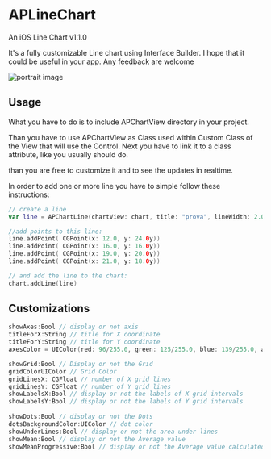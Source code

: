 # APLineChart
An iOS Line Chart v1.1.0

It's a fully customizable Line chart using Interface Builder. I hope that it could be useful in your app.
Any feedback are welcome

![portrait image](https://github.com/github/tylyo/APLineChart/master/portrait.png)

## Usage
What you have to do is to include APChartView directory in your project.

Than you have to use APChartView as Class used within Custom Class of the View that will use the Control.
Next you have to link it to a class attribute, like you usually should do. 
 
than you are free to customize it and to see the updates in realtime.

In order to add one or more line you have to simple follow these instructions:

```swift
// create a line
var line = APChartLine(chartView: chart, title: "prova", lineWidth: 2.0, lineColor: UIColor.purpleColor())

//add points to this line:
line.addPoint( CGPoint(x: 12.0, y: 24.0y))
line.addPoint( CGPoint(x: 16.0, y: 16.0y))
line.addPoint( CGPoint(x: 19.0, y: 20.0y))
line.addPoint( CGPoint(x: 21.0, y: 18.0y))

// and add the line to the chart:
chart.addLine(line)
```

## Customizations
```swift
showAxes:Bool // display or not axis
titleForX:String // title for X coordinate
titleForY:String // title for Y coordinate
axesColor = UIColor(red: 96/255.0, green: 125/255.0, blue: 139/255.0, alpha: 1)

showGrid:Bool // Display or not the Grid
gridColorUIColor // Grid Color
gridLinesX: CGFloat // number of X grid lines
gridLinesY: CGFloat // number of Y grid lines
showLabelsX:Bool // display or not the labels of X grid intervals
showLabelsY:Bool // display or not the labels of Y grid intervals
    
showDots:Bool // display or not the Dots
dotsBackgroundColor:UIColor // dot color
showUnderLines:Bool // display or not the area under lines
showMean:Bool // display or not the Average value
showMeanProgressive:Bool // display or not the Average value calculated in progression
```

